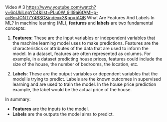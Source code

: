 Video # 3 https://www.youtube.com/watch?v=6pUkiLnpYC4&list=PLu0W_9lII9ai6fAMHp-acBmJONT7Y4BSG&index=3&pp=iAQB
What Are Features And Labels In ML? 
In machine learning (ML), **features** and **labels** are two fundamental concepts:

1. **Features**: These are the input variables or independent variables that the machine learning model uses to make predictions. Features are the characteristics or attributes of the data that are used to inform the model. In a dataset, features are often represented as columns. For example, in a dataset predicting house prices, features could include the size of the house, the number of bedrooms, the location, etc.

2. **Labels**: These are the output variables or dependent variables that the model is trying to predict. Labels are the known outcomes in supervised learning and are used to train the model. In the house price prediction example, the label would be the actual price of the house.

In summary:
- **Features** are the inputs to the model.
- **Labels** are the outputs the model aims to predict.


